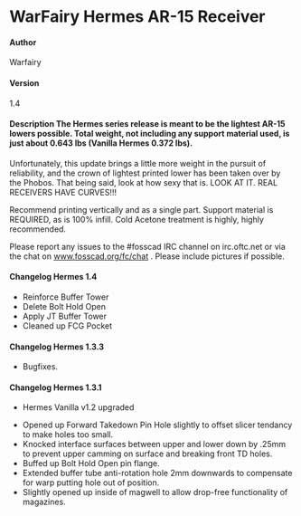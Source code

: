 # WarFairy Hermes AR-15 Receiver 

#### Author 
Warfairy 

#### Version 
1.4 

#### Description The Hermes series release is meant to be the lightest AR-15 lowers possible. Total weight, not including any support material used, is just about 0.643 lbs (Vanilla Hermes 0.372 lbs). 

Unfortunately, this update brings a little more weight in the pursuit of reliability, and the crown of lightest printed lower has been taken over by the Phobos. That being said, look at how sexy that is. LOOK AT IT. REAL RECEIVERS HAVE CURVES!!! 

Recommend printing vertically and as a single part. Support material is REQUIRED, as is 100% infill. Cold Acetone treatment is highly, highly recommended. 

Please report any issues to the #fosscad IRC channel on irc.oftc.net or via the chat on www.fosscad.org/fc/chat . Please include pictures if possible. 

#### Changelog Hermes 1.4 

* Reinforce Buffer Tower
* Delete Bolt Hold Open
* Apply JT Buffer Tower
* Cleaned up FCG Pocket

#### Changelog Hermes 1.3.3 

* Bugfixes. 

#### Changelog Hermes 1.3.1 

* Hermes Vanilla v1.2 upgraded 
- Opened up Forward Takedown Pin Hole slightly to offset slicer tendancy to make holes too small. 
- Knocked interface surfaces between upper and lower down by .25mm to prevent upper camming on surface and breaking front TD holes. 
- Buffed up Bolt Hold Open pin flange. 
- Extended buffer tube anti-rotation hole 2mm downwards to compensate for warp putting hole out of position. 
- Slightly opened up inside of magwell to allow drop-free functionality of magazines.
